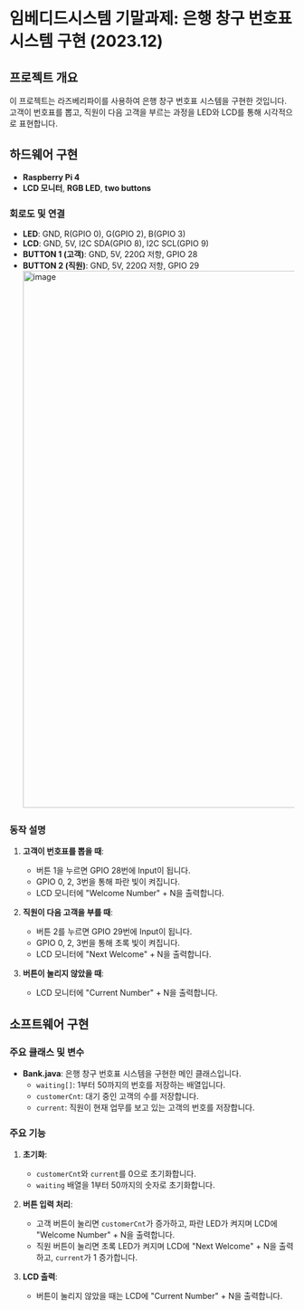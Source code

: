 # 임베디드시스템 기말과제: 은행 창구 번호표 시스템 구현 (2023.12)

## 프로젝트 개요
이 프로젝트는 라즈베리파이를 사용하여 은행 창구 번호표 시스템을 구현한 것입니다. 고객이 번호표를 뽑고, 직원이 다음 고객을 부르는 과정을 LED와 LCD를 통해 시각적으로 표현합니다.

## 하드웨어 구현
- **Raspberry Pi 4**
- **LCD 모니터**, **RGB LED**, **two buttons**

### 회로도 및 연결
- **LED**: GND, R(GPIO 0), G(GPIO 2), B(GPIO 3)
- **LCD**: GND, 5V, I2C SDA(GPIO 8), I2C SCL(GPIO 9)
- **BUTTON 1 (고객)**: GND, 5V, 220Ω 저항, GPIO 28
- **BUTTON 2 (직원)**: GND, 5V, 220Ω 저항, GPIO 29
  <img width="949" alt="image" src="https://github.com/user-attachments/assets/c7c44f04-2b13-4688-8154-4d3888e024a9" />


### 동작 설명
1. **고객이 번호표를 뽑을 때**:
   - 버튼 1을 누르면 GPIO 28번에 Input이 됩니다.
   - GPIO 0, 2, 3번을 통해 파란 빛이 켜집니다.
   - LCD 모니터에 "Welcome Number" + N을 출력합니다.

2. **직원이 다음 고객을 부를 때**:
   - 버튼 2를 누르면 GPIO 29번에 Input이 됩니다.
   - GPIO 0, 2, 3번을 통해 초록 빛이 켜집니다.
   - LCD 모니터에 "Next Welcome" + N을 출력합니다.

3. **버튼이 눌리지 않았을 때**:
   - LCD 모니터에 "Current Number" + N을 출력합니다.

## 소프트웨어 구현
### 주요 클래스 및 변수
- **Bank.java**: 은행 창구 번호표 시스템을 구현한 메인 클래스입니다.
  - `waiting[]`: 1부터 50까지의 번호를 저장하는 배열입니다.
  - `customerCnt`: 대기 중인 고객의 수를 저장합니다.
  - `current`: 직원이 현재 업무를 보고 있는 고객의 번호를 저장합니다.

### 주요 기능
1. **초기화**:
   - `customerCnt`와 `current`를 0으로 초기화합니다.
   - `waiting` 배열을 1부터 50까지의 숫자로 초기화합니다.

2. **버튼 입력 처리**:
   - 고객 버튼이 눌리면 `customerCnt`가 증가하고, 파란 LED가 켜지며 LCD에 "Welcome Number" + N을 출력합니다.
   - 직원 버튼이 눌리면 초록 LED가 켜지며 LCD에 "Next Welcome" + N을 출력하고, `current`가 1 증가합니다.

3. **LCD 출력**:
   - 버튼이 눌리지 않았을 때는 LCD에 "Current Number" + N을 출력합니다.
